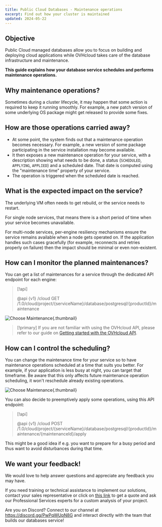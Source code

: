```yaml
---
title: Public Cloud Databases - Maintenance operations
excerpt: Find out how your cluster is maintained
updated: 2024-05-22
---
```


## Objective

Public Cloud managed databases allow you to focus on building and deploying cloud applications while OVHcloud takes care of the database infrastructure and maintenance.

**This guide explains how your database service schedules and performs maintenance operations.**

## Why maintenance operations?

Sometimes during a cluster lifecycle, it may happen that some action is required to keep it running smoothly. For example, a new patch version of some underlying OS package might get released to provide some fixes.

## How are those operations carried away?

- At some point, the system finds out that a maintenance operation becomes necessary. For example, a new version of some package participating in the service installation may become available.
- It then exposes a new maintenance operation for your service, with a description showing what needs to be done, a status (`SCHEDULED`, `APPLYING`, `APPLIED`) and a scheduled date. That date is computed using the "maintenance time" property of your service.
- The operation is triggered when the scheduled date is reached.

## What is the expected impact on the service?

The underlying VM often needs to get rebuild, or the service needs to restart.

For single node services, that means there is a short period of time when your service becomes unavailable.

For multi-node services, per-engine resiliency mechanisms ensure the service remains available when a node gets operated on. If the application handles such cases gracefully (for example, reconnects and retries properly on failure) then the impact should be minimal or even non-existent.

## How can I monitor the planned maintenances?

You can get a list of maintenances for a service through the dedicated API endpoint for each engine:

> [!api]
>
> @api {v1} /cloud GET /1.0/cloud/project/{serviceName}/database/postgresql/{productId}/maintenance
>

![Choose Maintenance](images/maintenancesql.png){.thumbnail}

> [!primary]
> If you are not familiar with using the OVHcloud API, please refer to our guide on [Getting started with the OVHcloud API](/pages/manage_and_operate/api/first-steps).

## How can I control the scheduling?

You can change the maintenance time for your service so to have maintenance operations scheduled at a time that suits you better. For example, if your application is less busy at night, you can target that timeframe. Be aware that this only affects future maintenance operation scheduling, it won't reschedule already existing operations.

![Choose Maintenance](images/maintenancesql2.png){.thumbnail}

You can also decide to preemptively apply some operations, using this API endpoint:

> [!api]
>
> @api {v1} /cloud POST /1.0/cloud/project/{serviceName}/database/postgresql/{productId}/maintenance/{maintenanceId}/apply
>

This might be a good idea if e.g. you want to prepare for a busy period and thus want to avoid disturbances during that time.

## We want your feedback!

We would love to help answer questions and appreciate any feedback you may have.

If you need training or technical assistance to implement our solutions, contact your sales representative or click on [this link](https://www.ovhcloud.com/es-es/professional-services/) to get a quote and ask our Professional Services experts for a custom analysis of your project.

Are you on Discord? Connect to our channel at <https://discord.gg/PwPqWUpN8G> and interact directly with the team that builds our databases service!
